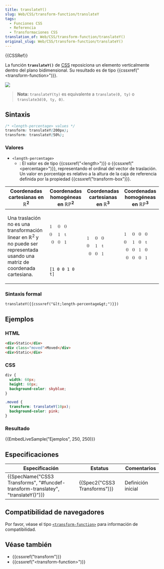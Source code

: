 ```yaml
---
title: translateY()
slug: Web/CSS/transform-function/translateY
tags:
  - Funciones CSS
  - Referencia
  - Transformaciones CSS
translation_of: Web/CSS/transform-function/translateY()
original_slug: Web/CSS/transform-function/translateY()
---
```


{{CSSRef}}

La función **`translateY()`** de [CSS](/es/docs/Web/CSS) reposiciona un elemento verticalmente dentro del plano bidimensional. Su resultado es de tipo {{cssxref("&lt;transform-function&gt;")}}.

![](https://mdn.mozillademos.org/files/12125/translateY.png)

> **Nota:** `translateY(ty)` es equivalente a `translate(0, ty)` o `translate3d(0, ty, 0)`.

## Sintaxis

```css
/* <length-percentage> values */
transform: translateY(200px);
transform: translateY(50%);
```

### Valores

- `<length-percentage>`
  - : El valor es de tipo {{cssxref("&lt;length&gt;")}} o {{cssxref("&lt;percentage&gt;")}}, representando el ordinal del vector de traslación. Un valor en porcentaje es relativo a la altura de la caja de referencia definida por la propiedad {{cssxref("transform-box")}}.

<table class="standard-table">
  <thead>
    <tr>
      <th scope="col">Coordenadas cartesianas en ℝ<sup>2</sup></th>
      <th scope="col">Coordenadas homogéneas en ℝℙ<sup>2</sup></th>
      <th scope="col">Coordenadas cartesianas en ℝ<sup>3</sup></th>
      <th scope="col">Coordenadas homogéneas en ℝℙ<sup>3</sup></th>
    </tr>
  </thead>
  <tbody>
    <tr>
      <td colspan="1" rowspan="2">
        <p>
          Una traslación no es una transformación linear en ℝ<sup>2 </sup>y no
          puede ser representada usando una matriz de coordenada cartesiana.
        </p>
      </td>
      <td>
        <math
          ><mfenced
            ><mtable
              ><mtr>1<mtd>0</mtd><mtd>0</mtd></mtr
              ><mtr>0<mtd>1</mtd><mtd>t</mtd></mtr
              ><mtr><mtd>0</mtd><mtd>0</mtd><mtd>1</mtd></mtr></mtable
            ></mfenced
          ></math
        >
      </td>
      <td colspan="1" rowspan="2">
        <math
          ><math
            ><mfenced
              ><mtable
                ><mtr>1<mtd>0</mtd><mtd>0</mtd></mtr
                ><mtr>0<mtd>1</mtd><mtd>t</mtd></mtr
                ><mtr><mtd>0</mtd><mtd>0</mtd><mtd>1</mtd></mtr></mtable
              ></mfenced
            ></math
          ></math
        >
      </td>
      <td colspan="1" rowspan="2">
        <math
          ><mfenced
            ><mtable
              ><mtr>1<mtd>0</mtd><mtd>0</mtd><mtd>0</mtd></mtr
              ><mtr>0<mtd>1</mtd><mtd>0</mtd><mtd>t</mtd></mtr
              ><mtr><mtd>0</mtd><mtd>0</mtd><mtd>1</mtd><mtd>0</mtd></mtr
              ><mtr
                ><mtd>0</mtd><mtd>0</mtd><mtd>0</mtd><mtd>1</mtd></mtr
              ></mtable
            ></mfenced
          ></math
        >
      </td>
    </tr>
    <tr>
      <td><code>[1 0 0 1 0 t]</code></td>
    </tr>
  </tbody>
</table>

### Sintaxis formal

```
translateY({{cssxref("&lt;length-percentage&gt;")}})
```

## Ejemplos

### HTML

```html
<div>Static</div>
<div class="moved">Moved</div>
<div>Static</div>
```

### CSS

```css
div {
  width: 60px;
  height: 60px;
  background-color: skyblue;
}

.moved {
  transform: translateY(10px);
  background-color: pink;
}
```

### Resultado

{{EmbedLiveSample("Ejemplos", 250, 250)}}

## Especificaciones

| Especificación                                                                                               | Estatus                              | Comentarios        |
| ------------------------------------------------------------------------------------------------------------ | ------------------------------------ | ------------------ |
| {{SpecName("CSS3 Transforms", "#funcdef-transform-translatey", "translateY()")}} | {{Spec2("CSS3 Transforms")}} | Definición inicial |

## Compatibilidad de navegadores

Por favor, véase el tipo [`<transform-function>`](/en-US/docs/Web/CSS/transform-function#Browser_compatibility) para información de compatibilidad.

## Véase también

- {{cssxref("transform")}}
- {{cssxref("&lt;transform-function&gt;")}}
